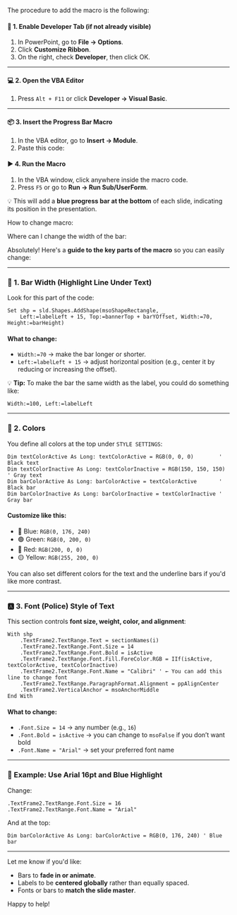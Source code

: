 The procedure to add the macro is the following:

#### 🧰 1. **Enable Developer Tab (if not already visible)**

1. In PowerPoint, go to **File → Options**.
2. Click **Customize Ribbon**.
3. On the right, check **Developer**, then click OK.

---

#### 💻 2. **Open the VBA Editor**

1. Press `Alt + F11` or click **Developer → Visual Basic**.

---

#### 📦 3. **Insert the Progress Bar Macro**

1. In the VBA editor, go to **Insert → Module**.
2. Paste this code:

#### ▶️ 4. **Run the Macro**

1. In the VBA window, click anywhere inside the macro code.
2. Press `F5` or go to **Run → Run Sub/UserForm**.

💡 This will add a **blue progress bar at the bottom** of each slide, indicating its position in the presentation.

How to change macro:

Where can I change the width of the bar:

Absolutely! Here's a **guide to the key parts of the macro** so you can easily change:

---

### 🎨 1. **Bar Width (Highlight Line Under Text)**

Look for this part of the code:

```vba
Set shp = sld.Shapes.AddShape(msoShapeRectangle, _
    Left:=labelLeft + 15, Top:=bannerTop + barYOffset, Width:=70, Height:=barHeight)
```

#### What to change:

* `Width:=70` → make the bar longer or shorter.
* `Left:=labelLeft + 15` → adjust horizontal position (e.g., center it by reducing or increasing the offset).

💡 **Tip:** To make the bar the same width as the label, you could do something like:

```vba
Width:=100, Left:=labelLeft
```

---

### 🎨 2. **Colors**

You define all colors at the top under `STYLE SETTINGS`:

```vba
Dim textColorActive As Long: textColorActive = RGB(0, 0, 0)        ' Black text
Dim textColorInactive As Long: textColorInactive = RGB(150, 150, 150)  ' Gray text
Dim barColorActive As Long: barColorActive = textColorActive       ' Black bar
Dim barColorInactive As Long: barColorInactive = textColorInactive ' Gray bar
```

#### Customize like this:

* 🔵 Blue: `RGB(0, 176, 240)`
* 🟢 Green: `RGB(0, 200, 0)`
* 🔴 Red: `RGB(200, 0, 0)`
* 🟡 Yellow: `RGB(255, 200, 0)`

You can also set different colors for the text and the underline bars if you'd like more contrast.

---

### 🅰️ 3. **Font (Police) Style of Text**

This section controls **font size, weight, color, and alignment**:

```vba
With shp
    .TextFrame2.TextRange.Text = sectionNames(i)
    .TextFrame2.TextRange.Font.Size = 14
    .TextFrame2.TextRange.Font.Bold = isActive
    .TextFrame2.TextRange.Font.Fill.ForeColor.RGB = IIf(isActive, textColorActive, textColorInactive)
    .TextFrame2.TextRange.Font.Name = "Calibri" ' ← You can add this line to change font
    .TextFrame2.TextRange.ParagraphFormat.Alignment = ppAlignCenter
    .TextFrame2.VerticalAnchor = msoAnchorMiddle
End With
```

#### What to change:

* `.Font.Size = 14` → any number (e.g., `16`)
* `.Font.Bold = isActive` → you can change to `msoFalse` if you don’t want bold
* `.Font.Name = "Arial"` → set your preferred font name

---

### 🧪 Example: Use Arial 16pt and Blue Highlight

Change:

```vba
.TextFrame2.TextRange.Font.Size = 16
.TextFrame2.TextRange.Font.Name = "Arial"
```

And at the top:

```vba
Dim barColorActive As Long: barColorActive = RGB(0, 176, 240) ' Blue bar
```

---

Let me know if you'd like:

* Bars to **fade in or animate**.
* Labels to be **centered globally** rather than equally spaced.
* Fonts or bars to **match the slide master**.

Happy to help!

